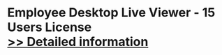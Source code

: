 # Employee Desktop Live Viewer - 15 Users License<br />[>> Detailed information](https://secure.element5.com/esales/product.html?productid=300648954&affiliateid=200057808)